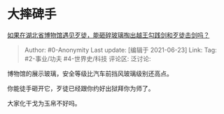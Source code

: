 # 大摔碑手
[如果在湖北省博物馆遇见歹徒，能砸碎玻璃掏出越王勾践剑和歹徒击剑吗？](https://www.zhihu.com/question/466117995/answer/1955109853)

> Author: #0-Anonymity
> Last update: [编辑于 2021-06-23]
> Link:
> Tag: #2-事业/功夫 #4-世界史/科技
> 评论区:
> 泛讨论:

博物馆的展示玻璃，安全等级比汽车前挡风玻璃级别还高点。

你能徒手砸开它，歹徒已经跟你约好出狱拜你为师了。

大家化干戈为玉帛不好吗。
